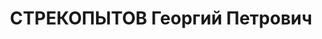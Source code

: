 ---
title: СТРЕКОПЫТОВ Георгий Петрович
description: "Род. в 1902, г. Тамбов. Проживал: г. Челябинск. \n  Арестован 19.08.1937.\
  \ Обв. по ст. 58-8, 9, 11. Приговор: ВК ВС СССР, 31.12.1937 – ВМН. Расстрелян 31.12.1937.\
  \ \n  Реабилитирован ВК ВС СССР"
---